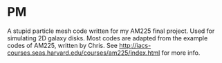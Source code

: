 # PM
A stupid particle mesh code written for my AM225 final project. Used for simulating 2D galaxy disks.
Most codes are adapted from the example codes of AM225, written by Chris. See http://iacs-courses.seas.harvard.edu/courses/am225/index.html for more info.
